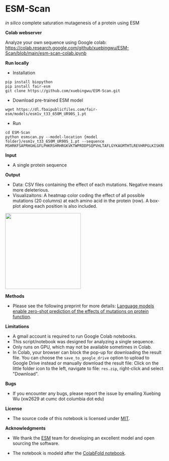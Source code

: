 # ESM-Scan

*in silico* complete saturation mutagenesis of a protein using ESM

**Colab webserver**

Analyze your own sequence using Google colab: https://colab.research.google.com/github/xuebingwu/ESM-Scan/blob/main/esm-scan-colab.ipynb

**Run locally**

* Installation

```
pip install biopython
pip install fair-esm 
git clone https://github.com/xuebingwu/ESM-Scan.git
```

* Download pre-trained ESM model

```
wget https://dl.fbaipublicfiles.com/fair-esm/models/esm1v_t33_650M_UR90S_1.pt
```

* Run 

```
cd ESM-Scan
python esmscan.py --model-location {model folder}/esm1v_t33_650M_UR90S_1.pt --sequence MSHRKFSAPRHGHLGFLPHKRSHRHRGKVKTWPRDDPSQPVHLTAFLGYKAGMTHTLREVHRPGLKISKREEVEAVTIVETPPLVVVGVVGYVATPRGLRSFKTIFAEHLSDECRRRFYKDWHKSKKKAFTKACKRWRDTDGKKQLQKDFAAMKKYCKVIRVIVHTQMKLLPFRQKKAHIMEIQLNGGTVAEKVAWAQARLEKQVPVHSVFSQSEVIDVIAVTKGRGVKGVTSRWHTKKLPRKTHKGLRKVACIGAWHPARVGCSIARAGQKGYHHRTELNKKIFRIGRGPHMEDGKLVKNNASTSYDVTAKSITPLGGFPHYGEVNNDFVMLKGCIAGTKKRVITLRKSLLVHHSRQAVENIELKFIDTTSKFGHGRFQTAQEKRAFMGPQKKHLEKETPETSGDL
```
  
**Input**
* A single protein sequence

**Output**
* Data: CSV files containing the effect of each mutations. Negative means more deleterious. 
* Visualizaitons: A heatmap color coding the effect of all possible mutations (20 columns) at each amino acid in the protein (row). A box-plot along each position is also included.

<img src="https://github.com/xuebingwu/ESM-Scan/blob/main/example-output.png" height="200" align="center" style="height:240px">

**Methods**
* Please see the following preprint for more details: 
[Language models enable zero-shot prediction of the effects of mutations on protein function](https://www.biorxiv.org/content/10.1101/2021.07.09.450648v2).

**Limitations**
* A gmail account is required to run Google Colab notebooks.
* This script/notebook was designed for analyzing a single sequence. 
* Only runs on GPU, which may not be available sometimes in Colab.
* In Colab, your browser can block the pop-up for downloading the result file. You can choose the `save_to_google_drive` option to upload to Google Drive instead or manually download the result file: Click on the little folder icon to the left, navigate to file: `res.zip`, right-click and select \"Download\".


**Bugs**
- If you encounter any bugs, please report the issue by emailing Xuebing Wu (xw2629 at cumc dot columbia dot edu)

**License**

* The source code of this notebook is licensed under [MIT](https://raw.githubusercontent.com/sokrypton/ColabFold/main/LICENSE).

**Acknowledgments**
- We thank the [ESM](https://github.com/facebookresearch/esm) team for developing an excellent model and open sourcing the software. 

- The notebook is modeld after the [ColabFold notebook](https://colab.research.google.com/github/sokrypton/ColabFold/blob/main/AlphaFold2.ipynb).

